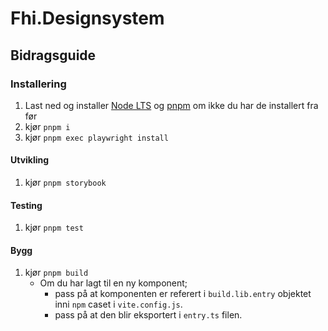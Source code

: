# Fhi.Designsystem

## Bidragsguide

### Installering
1. Last ned og installer [Node LTS](https://nodejs.org/en) og [pnpm](https://pnpm.io/installation) om ikke du har de installert fra før
2. kjør `pnpm i`
3. kjør `pnpm exec playwright install`

#### Utvikling
1. kjør `pnpm storybook`

#### Testing
1. kjør `pnpm test`

#### Bygg
1. kjør `pnpm build`
   - Om du har lagt til en ny komponent;
     - pass på at komponenten er referert i `build.lib.entry` objektet inni `npm` caset i `vite.config.js`.
     - pass på at den blir eksportert i `entry.ts` filen.


